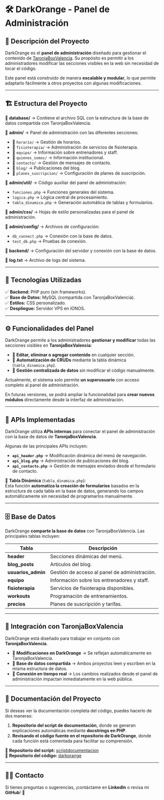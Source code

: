 # 🛠️ DarkOrange - Panel de Administración

## 📌 Descripción del Proyecto

DarkOrange es el **panel de administración** diseñado para gestionar el contenido de [TaronjaBoxValencia](https://github.com/luisrocedev/taronjabox). Su propósito es permitir a los administradores modificar las secciones visibles en la web sin necesidad de tocar el código.

Este panel está construido de manera **escalable y modular**, lo que permite adaptarlo fácilmente a otros proyectos con algunas modificaciones.

---

## 🏗️ Estructura del Proyecto

📂 **database/** → Contiene el archivo SQL con la estructura de la base de datos compartida con TaronjaBoxValencia.  

📂 **admin/** → Panel de administración con las diferentes secciones:  
  - 📂 `horario/` → Gestión de horarios.  
  - 📂 `fisioterapia/` → Administración de servicios de fisioterapia.  
  - 📂 `equipo/` → Información sobre entrenadores y staff.  
  - 📂 `quienes_somos/` → Información institucional.  
  - 📂 `contacto/` → Gestión de mensajes de contacto.  
  - 📂 `blog/` → Publicaciones del blog.  
  - 📂 `planes_suscripcion/` → Configuración de planes de suscripción.  

📂 **admin/util/** → Código auxiliar del panel de administración:  
  - `funciones.php` → Funciones generales del sistema.  
  - `logica.php` → Lógica central de procesamiento.  
  - `tabla_dinamica.php` → Generación automática de tablas y formularios.  

📂 **admin/css/** → Hojas de estilo personalizadas para el panel de administración.  

📂 **admin/config/** → Archivos de configuración:  
  - `db_connect.php` → Conexión con la base de datos.  
  - `test_db.php` → Pruebas de conexión.  

📂 **backend/** → Configuración del servidor y conexión con la base de datos.  

📜 **log.txt** → Archivo de logs del sistema.  

---

## 🔧 Tecnologías Utilizadas

✅ **Backend:** PHP puro (sin frameworks).  
✅ **Base de Datos:** MySQL (compartida con TaronjaBoxValencia).  
✅ **Estilos:** CSS personalizado.  
✅ **Despliegue:** Servidor VPS en IONOS.  

---

## ⚙️ Funcionalidades del Panel

DarkOrange permite a los administradores **gestionar y modificar** todas las secciones visibles en **TaronjaBoxValencia**:

- 🔹 **Editar, eliminar o agregar contenido** en cualquier sección.  
- 🔹 **Automatización de CRUDs** mediante la tabla dinámica (`tabla_dinamica.php`).  
- 🔹 **Gestión centralizada de datos** sin modificar el código manualmente.  

Actualmente, el sistema solo permite **un superusuario** con acceso completo al panel de administración.  

En futuras versiones, se podrá ampliar la funcionalidad para **crear nuevos módulos** directamente desde la interfaz de administración.  

---

## 📡 APIs Implementadas

DarkOrange utiliza **APIs internas** para conectar el panel de administración con la base de datos de **TaronjaBoxValencia**.  

Algunas de las principales APIs incluyen:  

- **`api_header.php`** → Modificación dinámica del menú de navegación.  
- **`api_blog.php`** → Administración de publicaciones del blog.  
- **`api_contacto.php`** → Gestión de mensajes enviados desde el formulario de contacto.  

🔹 **Tabla Dinámica** (`tabla_dinamica.php`):  
Esta función **automatiza la creación de formularios** basados en la estructura de cada tabla en la base de datos, generando los campos automáticamente sin necesidad de programarlos manualmente.  

---

## 🗄️ Base de Datos

DarkOrange **comparte la base de datos** con TaronjaBoxValencia. Las principales tablas incluyen:

| Tabla          | Descripción |
|---------------|-------------|
| **header**    | Secciones dinámicas del menú. |
| **blog_posts** | Artículos del blog. |
| **usuarios_admin** | Gestión de acceso al panel de administración. |
| **equipo** | Información sobre los entrenadores y staff. |
| **fisioterapia** | Servicios de fisioterapia disponibles. |
| **workouts** | Programación de entrenamientos. |
| **precios** | Planes de suscripción y tarifas. |

---

## 🔗 Integración con TaronjaBoxValencia

DarkOrange está diseñado para trabajar en conjunto con **TaronjaBoxValencia**.  

- 🔹 **Modificaciones en DarkOrange** → Se reflejan automáticamente en TaronjaBoxValencia.  
- 🔹 **Base de datos compartida** → Ambos proyectos leen y escriben en la misma estructura de datos.  
- 🔹 **Conexión en tiempo real** → Los cambios realizados desde el panel de administración impactan inmediatamente en la web pública.  

---

## 📜 Documentación del Proyecto

Si deseas ver la documentación completa del código, puedes hacerlo de dos maneras:

1. **Repositorio del script de documentación**, donde se generan explicaciones automáticas mediante **docstrings en PHP**.  
2. **Revisando el código fuente en el repositorio de DarkOrange**, donde cada función está comentada para facilitar su comprensión.  

📌 **Repositorio del script:** [scriptdocumentacion](https://github.com/luisrocedev/scriptdocumentacion)  
📌 **Repositorio del código:** [darkorange](https://github.com/luisrocedev/darkorange)  

---

## 👨‍💻 Contacto

Si tienes preguntas o sugerencias, ¡contáctame en **LinkedIn** o revisa mi **GitHub**! 🚀
